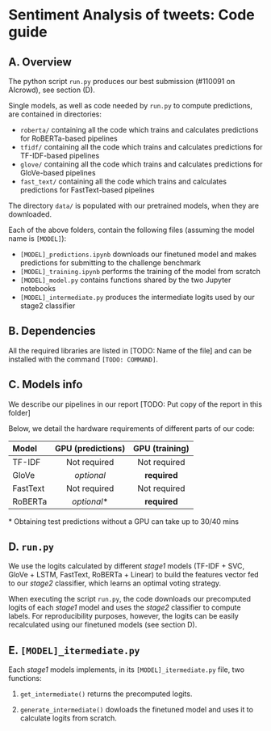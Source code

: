 # Sentiment Analysis of tweets: Code guide

## A. Overview

The python script `run.py` produces our best submission (#110091 on AIcrowd), see section (D).

Single models, as well as code needed by `run.py` to compute predictions, are contained in directories:

- `roberta/` containing all the code which trains and calculates predictions for RoBERTa-based pipelines
- `tfidf/` containing all the code which trains and calculates predictions for TF-IDF-based pipelines
- `glove/` containing all the code which trains and calculates predictions for GloVe-based pipelines
- `fast_text/` containing all the code which trains and calculates predictions for FastText-based pipelines

The directory `data/` is populated with our pretrained models, when they are downloaded.

Each of the above folders, contain the following files (assuming the model name is `[MODEL]`):

- `[MODEL]_predictions.ipynb` downloads our finetuned model and makes predictions for submitting to the challenge benchmark
- `[MODEL]_training.ipynb` performs the training of the model from scratch
- `[MODEL]_model.py` contains functions shared by the two Jupyter notebooks
- `[MODEL]_intermediate.py` produces the intermediate logits used by our stage2 classifier


## B. Dependencies

All the required libraries are listed in [TODO: Name of the file] and can be installed with the command `[TODO: COMMAND]`.

## C. Models info

We describe our pipelines in our report [TODO: Put copy of the report in this folder]

Below, we detail the hardware requirements of different parts of our code:

| Model | GPU (predictions) | GPU (training) |
|:-----|:-----:|:-------:|
| TF-IDF | Not required | Not required |
| GloVe | _optional_ |**required**|
| FastText | Not required | Not required |
| RoBERTa | _optional_\* | **required** |
\* Obtaining test predictions without a GPU can take up to 30/40 mins

## D. `run.py`

We use the logits calculated by different _stage1_ models (TF-IDF + SVC, GloVe + LSTM, FastText, RoBERTa + Linear) to build the features vector fed to our _stage2_ classifier, which learns an optimal voting strategy.

When executing the script `run.py`, the code downloads our precomputed logits of each _stage1_ model and uses the _stage2_ classifier to compute labels. For reproducibility purposes, however, the logits can be easily recalculated using our finetuned models (see section D).

## E. `[MODEL]_itermediate.py`

Each _stage1_ models implements, in its `[MODEL]_itermediate.py` file, two functions:

 1. `get_intermediate()` returns the precomputed logits.

 2. `generate_intermediate()` dowloads the finetuned model and uses it to calculate logits from scratch.
